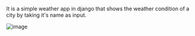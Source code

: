 It is a simple weather app in django that shows the weather condition of a city by taking it's name as input.

![image](https://github.com/user-attachments/assets/68f19909-6a9d-4c44-b120-ef692843c3ff)

